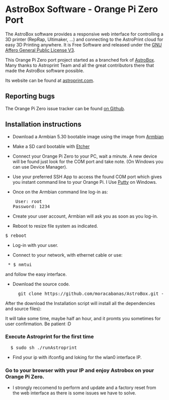 AstroBox Software - Orange Pi Zero Port
=================

The AstroBox software provides a responsive web interface for controlling a 3D printer (RepRap, Ultimaker, ...) and connecting to the AstroPrint cloud for easy 3D Printing anywhere. It is Free Software and released under the [GNU Affero General Public License V3](http://www.gnu.org/licenses/agpl.html).

This Orange Pi Zero port project started as a branched fork of [AstroBox](https://github.com/AstroPrint/AstroBox). Many thanks to Astroprint Team and all the great contributors there that made the AstroBox software possible.

Its website can be found at [astroprint.com](https://www.astroprint.com).

Reporting bugs
--------------

The Orange Pi Zero issue tracker can be found [on Github](https://github.com/moracabanas/AstroBox/issues).


Installation instructions
-------



* Download a Armbian 5.30 bootable image using the image from [Armbian](https://dl.armbian.com/orangepizero/Ubuntu_xenial_default.7z)

* Make a SD card bootable with [Etcher](https://etcher.io/)

* Connect your Orange Pi Zero to your PC, wait a minute. A new device will be found just look for the COM port and take note. (On Windows you can use Device Manager).

* Use your preferred SSH App to access the found COM port which gives you instant command line to your Orange Pi. I Use [Putty](https://www.chiark.greenend.org.uk/~sgtatham/putty/latest.html) on Windows.

* Once on the Armbian command line log-in as: <pre> 
    User:     root 
    Password: 1234
    </pre>

* Create your user account, Armbian will ask you as soon as you log-in.

* Reboot to resize file system as indicated.

<pre>
$ reboot
</pre>

* Log-in with your user.

* Connect to your network, with ethernet cable or use:
<pre> * $ nmtui </pre> and follow the easy interface.

* Download the source code.

  <pre>
    git clone https://github.com/moracabanas/AstroBox.git -b orange-pi-zero-port && cd AstroBox/source && sudo make
  </pre>

After the download the Installation script will install all the dependencies and source files):

It will take some time, maybe half an hour, and it promts you sometimes for user confirmation. Be patient :D

### Execute Astroprint for the first time

<pre>
  $ sudo sh ./runAstroprint
</pre>

* Find your ip with ifconfig and loking for the wlan0 interface IP.

### Go to your browser with your IP and enjoy Astrobox on your Orange Pi Zero.

* I strongly reccomend to perform and update and a factory reset from the web interface as there is some issues we have to solve.
